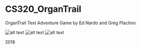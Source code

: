 # CS320_OrganTrail
OrganTrail Text Adventure Game by Ed Nardo and Greg Plachno

![alt text](https://i.imgur.com/s9m8nuZ.jpg)
![alt text](https://i.imgur.com/ejLck6k.jpg)
![alt text](https://i.imgur.com/CKVj4uZ.png)

2018
